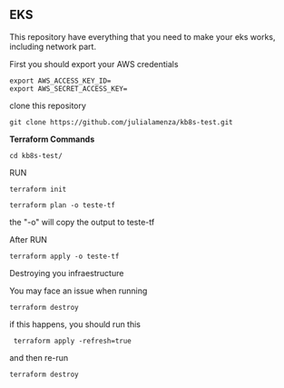 ## EKS

This repository have everything that you need to make your eks works, including network part.

First you should export your AWS credentials

```
export AWS_ACCESS_KEY_ID=
export AWS_SECRET_ACCESS_KEY=
```

clone this repository

```
git clone https://github.com/julialamenza/kb8s-test.git
```

**Terraform Commands**

```
cd kb8s-test/
```

RUN

```
terraform init

terraform plan -o teste-tf
```

the "-o" will copy the output to teste-tf

After RUN

```
terraform apply -o teste-tf
```

Destroying you infraestructure

You may face an issue when running

```
terraform destroy
```

if this happens, you should run this

```
 terraform apply -refresh=true
```

and then re-run

```
terraform destroy

```
